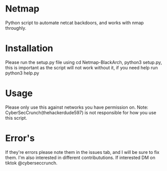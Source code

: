 # Netmap
Python script to automate netcat backdoors, and works with nmap throughly.

# Installation
Please run the setup.py file using cd Netmap-BlackArch, python3 setup.py, this is important as the script will not work without it, if you need help run python3 help.py

# Usage
Please only use this against networks you have permission on.
Note: CyberSecCrunch(thehackerdude597) is not responsible for how you use this script.

# Error's
If they're errors please note them in the issues tab, and I will be sure to fix them. I'm also interested in different contribututions. If interested DM on tiktok @cyberseccrunch.
